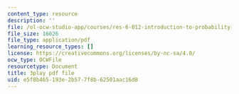 ```yaml
---
content_type: resource
description: ''
file: /ol-ocw-studio-app/courses/res-6-012-introduction-to-probability-spring-2018/e5f8b465193e2b577f8b62501aac16d8_byGWKoOc6EM.pdf
file_size: 16026
file_type: application/pdf
learning_resource_types: []
license: https://creativecommons.org/licenses/by-nc-sa/4.0/
ocw_type: OCWFile
resourcetype: Document
title: 3play pdf file
uid: e5f8b465-193e-2b57-7f8b-62501aac16d8
---
```

